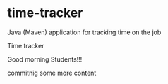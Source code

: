 # time-tracker
Java (Maven) application for tracking time on the job

Time tracker

Good morning Students!!!

commitnig some more content

